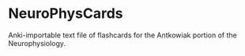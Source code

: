 # NeuroPhysCards
Anki-importable text file of flashcards for the Antkowiak portion of the Neurophysiology.
